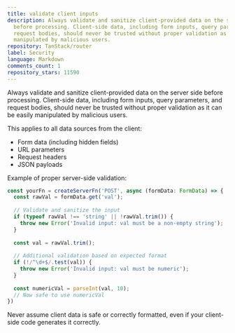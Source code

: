 ```yaml
---
title: validate client inputs
description: Always validate and sanitize client-provided data on the server side
  before processing. Client-side data, including form inputs, query parameters, and
  request bodies, should never be trusted without proper validation as it can be easily
  manipulated by malicious users.
repository: TanStack/router
label: Security
language: Markdown
comments_count: 1
repository_stars: 11590
---
```


Always validate and sanitize client-provided data on the server side before processing. Client-side data, including form inputs, query parameters, and request bodies, should never be trusted without proper validation as it can be easily manipulated by malicious users.

This applies to all data sources from the client:
- Form data (including hidden fields)
- URL parameters
- Request headers
- JSON payloads

Example of proper server-side validation:

```typescript
const yourFn = createServerFn('POST', async (formData: FormData) => {
  const rawVal = formData.get('val');
  
  // Validate and sanitize the input
  if (typeof rawVal !== 'string' || !rawVal.trim()) {
    throw new Error('Invalid input: val must be a non-empty string');
  }
  
  const val = rawVal.trim();
  
  // Additional validation based on expected format
  if (!/^\d+$/.test(val)) {
    throw new Error('Invalid input: val must be numeric');
  }
  
  const numericVal = parseInt(val, 10);
  // Now safe to use numericVal
})
```

Never assume client data is safe or correctly formatted, even if your client-side code generates it correctly.